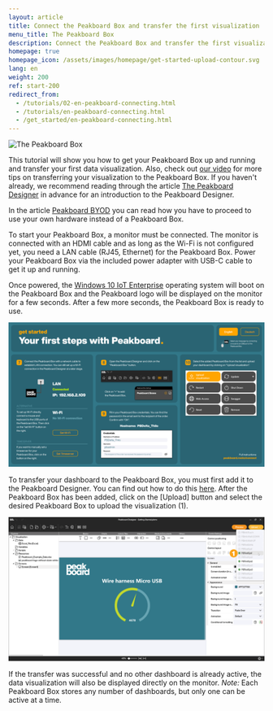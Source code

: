 ```yaml
---
layout: article
title: Connect the Peakboard Box and transfer the first visualization
menu_title: The Peakboard Box
description: Connect the Peakboard Box and transfer the first visualization
homepage: true
homepage_icon: /assets/images/homepage/get-started-upload-contour.svg
lang: en
weight: 200
ref: start-200
redirect_from:
  - /tutorials/02-en-peakboard-connecting.html
  - /tutorials/en-peakboard-connecting.html
  - /get_started/en-peakboard-connecting.html
---
```


![The Peakboard Box](/assets/images/get_started/Peakboard-Box_technical-data_en.png)

This tutorial will show you how to get your Peakboard Box up and running and transfer your first data visualization.
Also, check out [our video](https://youtu.be/-6YyjhlpdjU) for more tips on transferring your visualization to the Peakboard Box.
If you haven't already, we recommend reading through the article [The Peakboard Designer](/get_started/en-peakboard-designer.html) in advance for an introduction to the Peakboard Designer.

In the article [Peakboard BYOD](/get_started/en-peakboard-byod.html) you can read how you have to proceed to use your own hardware instead of a Peakboard Box.

To start your Peakboard Box, a monitor must be connected. The monitor is connected with an HDMI cable and as long as the Wi-Fi is not configured yet, you need a LAN cable (RJ45, Ethernet) for the Peakboard Box. Power your Peakboard Box via the included power adapter with USB-C cable to get it up and running.

Once powered, the [Windows 10 IoT Enterprise](https://docs.microsoft.com/de-de/windows/iot-core/windows-iot-enterprise) operating system will boot on the Peakboard Box and the Peakboard logo will be displayed on the monitor for a few seconds.
After a few more seconds, the Peakboard Box is ready to use.

![Initial Screen](/assets/images/get_started/Peakboard-Box_InitialScreen_en.png)

To transfer your dashboard to the Peakboard Box, you must first add it to the Peakboard Designer.
You can find out how to do this [here](/administration/07-en-add.html).
After the Peakboard Box has been added, click on the [Upload] button and select the desired Peakboard Box to upload the visualization (1).

![Upload Visualization](/assets/images/get_started/Peakboard-Box_Upload_en.png)

If the transfer was successful and no other dashboard is already active, the data visualization will also be displayed directly on the monitor.
*Note:* Each Peakboard Box stores any number of dashboards, but only one can be active at a time.
